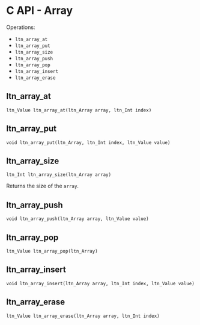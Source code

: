# C API - Array

Operations:

- `ltn_array_at`
- `ltn_array_put`
- `ltn_array_size`
- `ltn_array_push`
- `ltn_array_pop`
- `ltn_array_insert`
- `ltn_array_erase`

## ltn_array_at

`ltn_Value ltn_array_at(ltn_Array array, ltn_Int index)`


## ltn_array_put

`void ltn_array_put(ltn_Array, ltn_Int index, ltn_Value value)`


## ltn_array_size

`ltn_Int ltn_array_size(ltn_Array array)`

Returns the size of the `array`.


## ltn_array_push

`void ltn_array_push(ltn_Array array, ltn_Value value)`


## ltn_array_pop

`ltn_Value ltn_array_pop(ltn_Array)`


## ltn_array_insert

`void ltn_array_insert(ltn_Array array, ltn_Int index, ltn_Value value)`


## ltn_array_erase

`ltn_Value ltn_array_erase(ltn_Array array, ltn_Int index)`
